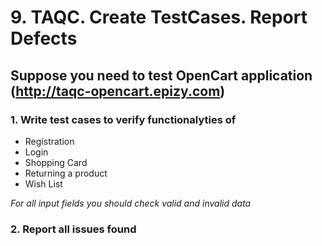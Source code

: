 # 9. TAQC. Create TestCases. Report Defects

## Suppose you need to test OpenCart application (http://taqc-opencart.epizy.com)

### 1.  Write test cases to verify functionalyties of
  * Registration
  * Login
  * Shopping Card 
  * Returning a product
  * Wish List

*For all input fields you should check valid and invalid data*

### 2. Report all issues found
